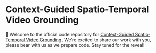 # Context-Guided Spatio-Temporal Video Grounding
🔮 Welcome to the official code repository for [Context-Guided Spatio-Temporal Video Grounding](https://arxiv.org/abs/2401.01578). We're excited to share our work with you, please bear with us as we prepare code. Stay tuned for the reveal!
